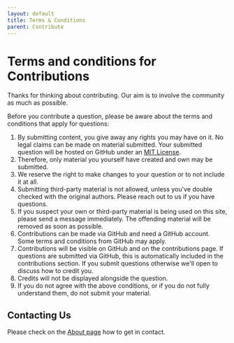 ```yaml
---
layout: default
title: Terms & Conditions
parent: Contribute
---
```


# Terms and conditions for Contributions

Thanks for thinking about contributing. Our aim is to involve the community as much as possible.

Before you contribute a question, please be aware about the terms and conditions that apply for questions:

1. By submitting content, you give away any rights you may have on it. No legal claims can be made on material submitted. Your submitted question will be hosted on GitHub under an [MIT License](https://github.com/huserben/scrum-kata/blob/main/LICENSE).
2. Therefore, only material you yourself have created and own may be submitted.
3. We reserve the right to make changes to your question or to not include it at all.
4. Submitting third-party material is not allowed, unless you've double checked with the original authors. Please reach out to us if you have questions.
5. If you suspect your own or third-party material is being used on this site, please send a message immediately. The offending material will be removed as soon as possible.
6. Contributions can be made via GitHub and need a GitHub account. Some terms and conditions from GitHub may apply.
7. Contributions will be visible on GitHub and on the contributions page. If questions are submitted via GitHub, this is automatically included in the contributions section. If you submit questions otherwise we'll open to discuss how to credit you.
8. Credits will not be displayed alongside the question.
9. If you do not agree with the above conditions, or if you do not fully understand them, do not submit your material.

## Contacting Us
Please check on the [About page](/scrum-kata/about/#contact) how to get in contact.